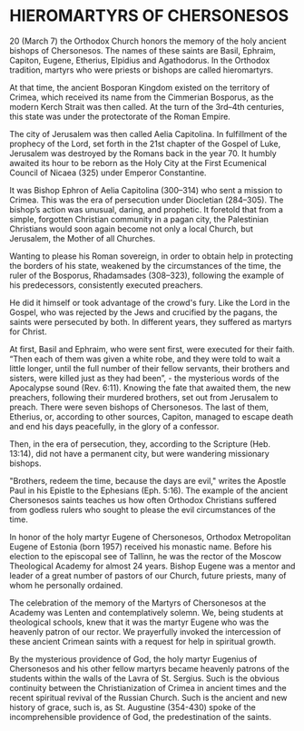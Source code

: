 # HIEROMARTYRS OF CHERSONESOS

20 (March 7) the Orthodox Church honors the memory of the holy ancient bishops of Chersonesos. The names of these saints are Basil, Ephraim, Capiton, Eugene, Etherius, Elpidius and Agathodorus. In the Orthodox tradition, martyrs who were priests or bishops are called hieromartyrs.

At that time, the ancient Bosporan Kingdom existed on the territory of Crimea, which received its name from the Cimmerian Bosporus, as the modern Kerch Strait was then called. At the turn of the 3rd–4th centuries, this state was under the protectorate of the Roman Empire.

The city of Jerusalem was then called Aelia Capitolina. In fulfillment of the prophecy of the Lord, set forth in the 21st chapter of the Gospel of Luke, Jerusalem was destroyed by the Romans back in the year 70. It humbly awaited its hour to be reborn as the Holy City at the First Ecumenical Council of Nicaea (325) under Emperor Constantine.

It was Bishop Ephron of Aelia Capitolina (300–314) who sent a mission to Crimea. This was the era of persecution under Diocletian (284–305). The bishop’s action was unusual, daring, and prophetic. It foretold that from a simple, forgotten Christian community in a pagan city, the Palestinian Christians would soon again become not only a local Church, but Jerusalem, the Mother of all Churches.

Wanting to please his Roman sovereign, in order to obtain help in protecting the borders of his state, weakened by the circumstances of the time, the ruler of the Bosporus, Rhadamsades (308–323), following the example of his predecessors, consistently executed preachers.

He did it himself or took advantage of the crowd's fury. Like the Lord in the Gospel, who was rejected by the Jews and crucified by the pagans, the saints were persecuted by both. In different years, they suffered as martyrs for Christ.

At first, Basil and Ephraim, who were sent first, were executed for their faith. “Then each of them was given a white robe, and they were told to wait a little longer, until the full number of their fellow servants, their brothers and sisters, were killed just as they had been”, - the mysterious words of the Apocalypse sound (Rev. 6:11). Knowing the fate that awaited them, the new preachers, following their murdered brothers, set out from Jerusalem to preach. There were seven bishops of Chersonesos. The last of them, Etherius, or, according to other sources, Сapiton, managed to escape death and end his days peacefully, in the glory of a confessor.

Then, in the era of persecution, they, according to the Scripture (Heb. 13:14), did not have a permanent city, but were wandering missionary bishops.

"Brothers, redeem the time, because the days are evil," writes the Apostle Paul in his Epistle to the Ephesians (Eph. 5:16). The example of the ancient Chersonesos saints teaches us how often Orthodox Christians suffered from godless rulers who sought to please the evil circumstances of the time.

In honor of the holy martyr Eugene of Chersonesos, Orthodox Metropolitan Eugene of Estonia (born 1957) received his monastic name. Before his election to the episcopal see of Tallinn, he was the rector of the Moscow Theological Academy for almost 24 years. Bishop Eugene was a mentor and leader of a great number of pastors of our Church, future priests, many of whom he personally ordained.

The celebration of the memory of the Martyrs of Chersonesos at the Academy was Lenten and contemplatively solemn. We, being students at theological schools, knew that it was the martyr Eugene who was the heavenly patron of our rector. We prayerfully invoked the intercession of these ancient Crimean saints with a request for help in spiritual growth.

By the mysterious providence of God, the holy martyr Eugenius of Chersonesos and his other fellow martyrs became heavenly patrons of the students within the walls of the Lavra of St. Sergius. Such is the obvious continuity between the Christianization of Crimea in ancient times and the recent spiritual revival of the Russian Church. Such is the ancient and new history of grace, such is, as St. Augustine (354-430) spoke of the incomprehensible providence of God, the predestination of the saints.
